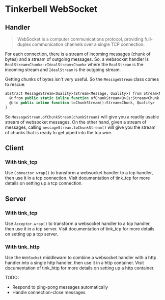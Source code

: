 # Tinkerbell WebSocket

## Handler

> WebSocket is a computer communications protocol, providing full-duplex communication channels over a single TCP connection.

For each connection, there is a stream of incoming messages (chunk of bytes) and a stream of outgoing messages.
So, a websocket handler is `RealStream<Chunk>->IdealStream<Chunk>` where the `RealStream` is the incoming stream
and `IdealStream` is the outgoing stream.

Getting chunks of bytes isn't very useful. So the `MessageStream` class comes to rescue:

```haxe
abstract MessageStream<Quality>(Stream<Message, Quality>) from Stream<Message, Quality> to Stream<Message, Quality> {	
  @:from public static inline function ofChunkStream<Q>(s:Stream<Chunk, Q>):MessageStream<Q>
  @:to public inline function toChunkStream():Stream<Chunk, Quality>
}
```

So `MessageStream.ofChunkStream(chunkStream)` will give you a readily usable stream of websocket messages.
On the other hand, given a stream of messages, calling `messageStream.toChunkStream()` will give you the
stream of chunks that is ready to get piped into the tcp wire.

## Client

### With tink_tcp

Use `Connector.wrap()` to transform a websocket handler to a tcp handler, then use it in a tcp connection.
Visit documentation of tink_tcp for more details on setting up a tcp connection.

## Server

### With tink_tcp

Use `Acceptor.wrap()` to transform a websocket handler to a tcp handler, then use it in a tcp server.
Visit documentation of tink_tcp for more details on setting up a tcp server.

### With tink_http

Use the `WebSocket` middleware to combine a websocket handler with a http handler into a single http handler, then use it in a http container.
Visit documentation of tink_http for more details on setting up a http container.


TODO:

- Respond to ping-pong messages automatically
- Handle connection-close messages